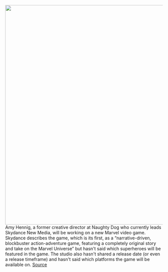 <img src='https://cdn.vox-cdn.com/thumbor/SUCG268NM2-bXt6HxisKB1YgBJg=/0x0:3000x2000/1200x800/filters:focal(1324x431:1804x911)/cdn.vox-cdn.com/uploads/chorus_image/image/70063581/539785444.jpg.0.jpg' width='700px' /><br/>
Amy Hennig, a former creative director at Naughty Dog who currently leads Skydance New Media, will be working on a new Marvel video game. Skydance describes the game, which is its first, as a “narrative-driven, blockbuster action-adventure game, featuring a completely original story and take on the Marvel Universe” but hasn't said which superheroes will be featured in the game. The studio also hasn't shared a release date (or even a release timeframe) and hasn't said which platforms the game will be available on.
<a href='https://www.theverge.com/2021/10/29/22752875/amy-hennig-marvel-game-skydance-new-media'> Source <a/>